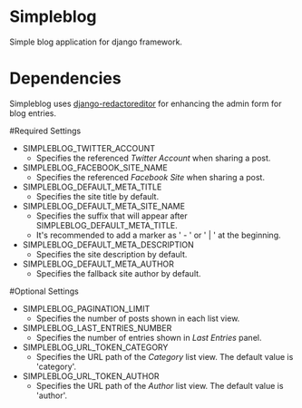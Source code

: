 # Simpleblog
Simple blog application for django framework.

# Dependencies
Simpleblog uses [django-redactoreditor](https://github.com/mazelife/django-redactoreditor) for enhancing the admin form for blog entries.

#Required Settings
- SIMPLEBLOG_TWITTER_ACCOUNT
  - Specifies the referenced *Twitter Account* when sharing a post.
- SIMPLEBLOG_FACEBOOK_SITE_NAME
  - Specifies the referenced *Facebook Site* when sharing a post.
- SIMPLEBLOG_DEFAULT_META_TITLE
  - Specifies the site title by default.
- SIMPLEBLOG_DEFAULT_META_SITE_NAME
  - Specifies the suffix that will appear after SIMPLEBLOG_DEFAULT_META_TITLE.
  - It's recommended to add a marker as ' - ' or ' | ' at the beginning.
- SIMPLEBLOG_DEFAULT_META_DESCRIPTION
  - Specifies the site description by default.
- SIMPLEBLOG_DEFAULT_META_AUTHOR
  - Specifies the fallback site author by default.

#Optional Settings
- SIMPLEBLOG_PAGINATION_LIMIT
  - Specifies the number of posts shown in each list view.
- SIMPLEBLOG_LAST_ENTRIES_NUMBER
  - Specifies the number of entries shown in *Last Entries* panel.
- SIMPLEBLOG_URL_TOKEN_CATEGORY
  - Specifies the URL path of the *Category* list view. The default value is 'category'.
- SIMPLEBLOG_URL_TOKEN_AUTHOR
  - Specifies the URL path of the *Author* list view. The default value is 'author'.
